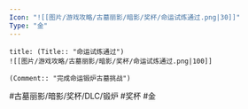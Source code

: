 ```yaml
---
Icon: "![[图片/游戏攻略/古墓丽影/暗影/奖杯/命运试炼通过.png|30]]"
Type: "金"
---
```

```ad-common-gold-trophy
title: (Title:: "命运试炼通过")
![[图片/游戏攻略/古墓丽影/暗影/奖杯/命运试炼通过.png|100]]

(Comment:: "完成命运锻炉古墓挑战")
```

#古墓丽影/暗影/奖杯/DLC/锻炉 #奖杯 #金
